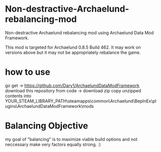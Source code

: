 # Non-destractive-Archaelund-rebalancing-mod
Non-destractive Archaelund rebalancing mod using Archaelund Data Mod Framework.

This mod is targeted for Archaelund 0.8.5 Build 462.
It may work on versions above but it may not be appropriately rebalance the game.

# how to use

go get -> https://github.com/Dary1/ArchaelundDataModFramework
download this repository from code -> download zip
copy unzipped contents into YOUR_STEAM_LIBRARY_PATH\steamapps\common\Archaelund\BepInEx\plugins\ArchaelundDataModFramework\mods

# Balancing Objective

my goal of "balancing" is to maximize viable build options and not neccessary make very factors equally strong. :)
